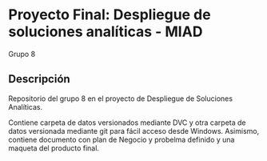 # Proyecto Final: Despliegue de soluciones analíticas - MIAD 
 Grupo 8

 ## Descripción

 Repositorio del grupo 8 en el proyecto de Despliegue de Soluciones Analíticas.

 Contiene carpeta de datos versionados mediante DVC y otra carpeta de datos versionada mediante git para fácil acceso desde Windows.
 Asimismo, contiene documento con plan de Negocio y probelma definido y una maqueta del producto final.